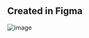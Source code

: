 ## Created in Figma

![image](https://github.com/deepdk/TidyTuesday_2023/assets/31981663/e3dc0ae5-472c-4aa1-a92a-ed481b910a03)
